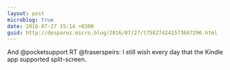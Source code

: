 ```yaml
---
layout: post
microblog: true
date: 2016-07-27 15:14 +0300
guid: http://desparoz.micro.blog/2016/07/27/t758274241573687296.html
---
```

And @pocketsupport  RT @fraserspeirs: I still wish every day that the Kindle app supported split-screen.
